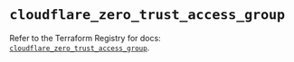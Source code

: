 # `cloudflare_zero_trust_access_group`

Refer to the Terraform Registry for docs: [`cloudflare_zero_trust_access_group`](https://registry.terraform.io/providers/cloudflare/cloudflare/5.10.1/docs/resources/zero_trust_access_group).
